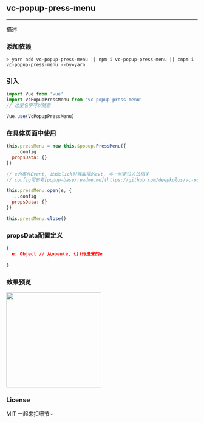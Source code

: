 
## vc-popup-press-menu

-----

描述

### 添加依赖

```shell
> yarn add vc-popup-press-menu || npm i vc-popup-press-menu || cnpm i vc-popup-press-menu --by=yarn
```

### 引入

```javascript
import Vue from 'vue'
import VcPopupPressMenu from 'vc-popup-press-menu'
// 这里名字可以随意

Vue.use(VcPopupPressMenu)
```

### 在具体页面中使用

```javascript
this.pressMenu = new this.$popup.PressMenu({
  ...config
  propsData: {}
})

// e为事件Event, 比如click时候取得的evt, 与一些定位方法相关
// config可参考[popup-base/readme.md](https://github.com/deepkolos/vc-popup/blob/master/packages/popup-base/readme.md)

this.pressMenu.open(e, {
  ...config
  propsData: {}
})

this.pressMenu.close()
```

### propsData配置定义

```json
{
  e: Object // 从open(e, {})传进来的e
  
}
```

### 效果预览

<div>
  <img src="https://raw.githubusercontent.com/deepkolos/vc-popup/master/static/vc-popup-press-menu.gif" width = "250" alt="" style="display:inline-block;"/>
</div>

### License

MIT 一起来扣细节~
